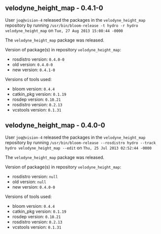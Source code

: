 ## velodyne_height_map - 0.4.1-0

User `joq@vision-4` released the packages in the `velodyne_height_map` repository by running `/usr/bin/bloom-release -t hydro -r hydro velodyne_height_map` on `Tue, 27 Aug 2013 15:08:44 -0000`

The `velodyne_height_map` package was released.

Version of package(s) in repository `velodyne_height_map`:
- rosdistro version: `0.4.0-0`
- old version: `0.4.0-0`
- new version: `0.4.1-0`

Versions of tools used:
- bloom version: `0.4.4`
- catkin_pkg version: `0.1.19`
- rosdep version: `0.10.21`
- rosdistro version: `0.2.13`
- vcstools version: `0.1.31`


## velodyne_height_map - 0.4.0-0

User `joq@vision-4` released the packages in the `velodyne_height_map` repository by running `/usr/bin/bloom-release --rosdistro hydro --track hydro velodyne_height_map --edit` on `Thu, 25 Jul 2013 02:52:44 -0000`

The `velodyne_height_map` package was released.

Version of package(s) in repository `velodyne_height_map`:
- rosdistro version: `null`
- old version: `null`
- new version: `0.4.0-0`

Versions of tools used:
- bloom version: `0.4.4`
- catkin_pkg version: `0.1.19`
- rosdep version: `0.10.21`
- rosdistro version: `0.2.13`
- vcstools version: `0.1.31`


